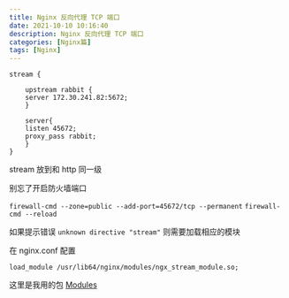```yaml
---
title: Nginx 反向代理 TCP 端口
date: 2021-10-10 10:16:40
description: Nginx 反向代理 TCP 端口
categories: [Nginx篇]
tags: [Nginx]
---
```


<!-- more -->

```shell
stream {

    upstream rabbit {
    server 172.30.241.82:5672;
    }
    
    server{
    listen 45672;
    proxy_pass rabbit;
    }
}
```


stream 放到和 http 同一级

别忘了开启防火墙端口

```firewall-cmd --zone=public --add-port=45672/tcp --permanent```
```firewall-cmd --reload ```

如果提示错误 `unknown directive "stream"`
则需要加载相应的模块

在 nginx.conf 配置

```shell
load_module /usr/lib64/nginx/modules/ngx_stream_module.so;
```


这里是我用的包
[Modules](//s3.joylau.cn:9000/blog/nginx-steam-modules.zip)